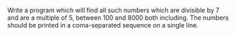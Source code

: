 Write a program which will find all such numbers which are divisible by 7 and are a multiple of 5,
between 100 and 8000 both including.
The numbers should be printed in a coma-separated sequence on a single line.
